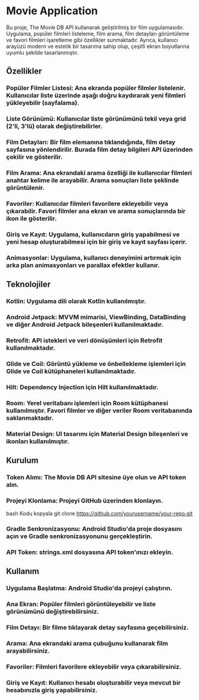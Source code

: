 # Movie Application
Bu proje, The Movie DB API kullanarak geliştirilmiş bir film uygulamasıdır. Uygulama, popüler filmleri listeleme, film arama, film detayları görüntüleme ve favori filmleri işaretleme gibi özellikler sunmaktadır. Ayrıca, kullanıcı arayüzü modern ve estetik bir tasarıma sahip olup, çeşitli ekran boyutlarına uyumlu şekilde tasarlanmıştır.
## Özellikler
### Popüler Filmler Listesi: Ana ekranda popüler filmler listelenir. Kullanıcılar liste üzerinde aşağı doğru kaydırarak yeni filmleri yükleyebilir (sayfalama).
### Liste Görünümü: Kullanıcılar liste görünümünü tekil veya grid (2'li, 3'lü) olarak değiştirebilirler.
### Film Detayları: Bir film elemanına tıklandığında, film detay sayfasına yönlendirilir. Burada film detay bilgileri API üzerinden çekilir ve gösterilir.
### Film Arama: Ana ekrandaki arama özelliği ile kullanıcılar filmleri anahtar kelime ile arayabilir. Arama sonuçları liste şeklinde görüntülenir.
### Favoriler: Kullanıcılar filmleri favorilere ekleyebilir veya çıkarabilir. Favori filmler ana ekran ve arama sonuçlarında bir ikon ile gösterilir.
### Giriş ve Kayıt: Uygulama, kullanıcıların giriş yapabilmesi ve yeni hesap oluşturabilmesi için bir giriş ve kayıt sayfası içerir.
### Animasyonlar: Uygulama, kullanıcı deneyimini artırmak için arka plan animasyonları ve parallax efektler kullanır.
## Teknolojiler
### Kotlin: Uygulama dili olarak Kotlin kullanılmıştır.
### Android Jetpack: MVVM mimarisi, ViewBinding, DataBinding ve diğer Android Jetpack bileşenleri kullanılmaktadır.
### Retrofit: API istekleri ve veri dönüşümleri için Retrofit kullanılmaktadır.
### Glide ve Coil: Görüntü yükleme ve önbellekleme işlemleri için Glide ve Coil kütüphaneleri kullanılmaktadır.
### Hilt: Dependency Injection için Hilt kullanılmaktadır.
### Room: Yerel veritabanı işlemleri için Room kütüphanesi kullanılmıştır. Favori filmler ve diğer veriler Room veritabanında saklanmaktadır.
### Material Design: UI tasarımı için Material Design bileşenleri ve ikonları kullanılmıştır.
## Kurulum
### Token Alımı: The Movie DB API sitesine üye olun ve API token alın.
### Projeyi Klonlama: Projeyi GitHub üzerinden klonlayın.
bash
Kodu kopyala
git clone https://github.com/yourusername/your-repo.git
### Gradle Senkronizasyonu: Android Studio'da proje dosyasını açın ve Gradle senkronizasyonunu gerçekleştirin.
### API Token: strings.xml dosyasına API token'ınızı ekleyin.
## Kullanım
### Uygulama Başlatma: Android Studio'da projeyi çalıştırın.
### Ana Ekran: Popüler filmleri görüntüleyebilir ve liste görünümünü değiştirebilirsiniz.
### Film Detayı: Bir filme tıklayarak detay sayfasına geçebilirsiniz.
### Arama: Ana ekrandaki arama çubuğunu kullanarak film arayabilirsiniz.
### Favoriler: Filmleri favorilere ekleyebilir veya çıkarabilirsiniz.
### Giriş ve Kayıt: Kullanıcı hesabı oluşturabilir veya mevcut bir hesabınızla giriş yapabilirsiniz.
